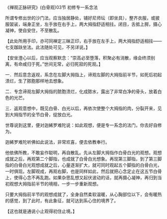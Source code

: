 《禅观正脉研究》(白骨观)03节 初修专一系念法

所谓专修出世的沙门法，应当独居静处，铺好尼师坛（即坐具），整齐衣服，或披服袈裟，端身正坐，左手放在右手上，两大拇指舒适相拄。闭目，舌抵上腭，摄心凝神，使自安住，不至散乱。

【此处所用手印，亦可同禅定三昧正印，右手放在左手上，两大拇指舒适相拄——七支跏趺坐法。此法随处可见，不另详说。】

【安坐澄心以后，应当观察默念：“崇高必至堕落，积聚必有消散，缘会终须别离，有命咸归于死。”世间无常，必归死寂的死观。】

一．然后意念返视，系念在左脚大拇指上，谛观左脚的大拇指前半节，如死后初起溃烂，生了脓胞那样地去想象。

二．专念谛观左脚大拇指的脓胞溃烂，化成脓水，露出了非常白净的骨头，放着白色的光芒。

三．返观意想中，既见白骨、白光以后，再依次使整个大拇指的肉，分裂开来，见到大拇指节的全节白骨，绽放白光。

世尊说到这里，便对迦絺罗难陀说：如此观想，便是专一系念的法门，你去好自修为。

迦絺罗难陀听佛如此说法，非常欢喜，便去依教奉行。

他依佛所教，不敢妄作聪明，再自散乱。先从左脚大拇指作白骨白光的观想。观想成就之后，再观第二个脚指，也成就了白骨白光想象。再现第三脚指，到了第三脚指的白骨白光观想成就之后，心量逐渐扩大，就可同时观起五个脚指的白骨白光，一时俱现。左脚观成，再观右脚，也是同样如此，然后就把心念定止在这五节白骨上，使得心念不再乱跑。如果杂思乱想又起伏波动的话，就再摄心凝神，再归到当初观想大拇指前半节的境相，一步一步重新观想。

只要大拇指前半节的观想成就了，全身自然柔软温暖，从心胸部位以下，会有暖热的感觉，到了此时，有此象征，就可达到系心住的境界了。

【这也就是通说小止观得初住止境。】